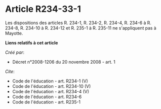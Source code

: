 # Article R234-33-1

Les dispositions des articles R. 234-1, R. 234-2, R. 234-4, R. 234-6 à R. 234-8, R. 234-10 à R. 234-12 et R. 235-1 à R.
235-11 ne s'appliquent pas à Mayotte.

**Liens relatifs à cet article**

_Créé par_:

  - Décret n°2008-1206 du 20 novembre 2008 - art. 1

_Cite_:

  - Code de l'éducation - art. R234-1 (V)
  - Code de l'éducation - art. R234-10 (V)
  - Code de l'éducation - art. R234-4 (V)
  - Code de l'éducation - art. R234-6
  - Code de l'éducation - art. R235-1
